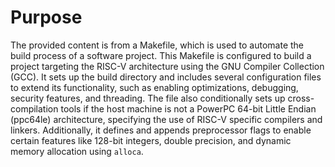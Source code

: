# Purpose
The provided content is from a Makefile, which is used to automate the build process of a software project. This Makefile is configured to build a project targeting the RISC-V architecture using the GNU Compiler Collection (GCC). It sets up the build directory and includes several configuration files to extend its functionality, such as enabling optimizations, debugging, security features, and threading. The file also conditionally sets up cross-compilation tools if the host machine is not a PowerPC 64-bit Little Endian (ppc64le) architecture, specifying the use of RISC-V specific compilers and linkers. Additionally, it defines and appends preprocessor flags to enable certain features like 128-bit integers, double precision, and dynamic memory allocation using `alloca`.
